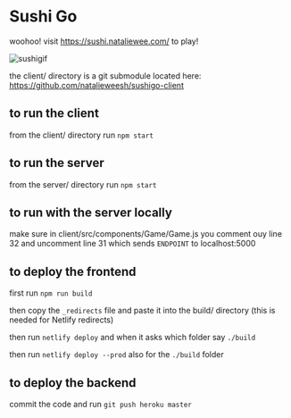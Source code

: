 # Sushi Go

woohoo! visit https://sushi.nataliewee.com/ to play!

<img src="https://media.giphy.com/media/LkNVnsg7g30Qe4kfdw/giphy.gif" alt="sushigif">

the client/ directory is a git submodule located here: https://github.com/natalieweesh/sushigo-client

## to run the client

from the client/ directory run `npm start`

## to run the server

from the server/ directory run `npm start`

## to run with the server locally

make sure in client/src/components/Game/Game.js you comment ouy line 32 and uncomment line 31 which sends `ENDPOINT` to localhost:5000

## to deploy the frontend

first run `npm run build`

then copy the `_redirects` file and paste it into the build/ directory (this is needed for Netlify redirects)

then run `netlify deploy` and when it asks which folder say `./build`

then run `netlify deploy --prod` also for the `./build` folder

## to deploy the backend

commit the code and run `git push heroku master`
